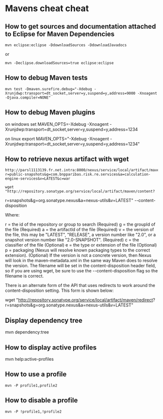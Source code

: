
# Mavens cheat cheat

## How to get sources and documentation attached to Eclipse for Maven Dependencies

    mvn eclipse:eclipse -DdownloadSources -DdownloadJavadocs

or

    mvn -Declipse.downloadSources=true eclipse:eclipse


## How to debug Maven tests 

    mvn test -Dmaven.surefire.debug="-Xdebug -Xrunjdwp:transport=dt_socket,server=y,suspend=y,address=9000 -Xnoagent -Djava.compiler=NONE"

## How to debug Maven plugins

on windows
    set MAVEN_OPTS=-Xdebug -Xnoagent -Xrunjdwp:transport=dt_socket,server=y,suspend=y,address=1234

on linux
    export MAVEN_OPTS="-Xdebug -Xnoagent -Xrunjdwp:transport=dt_socket,server=y,suspend=y,address=1234"


## How to retrieve nexus artifact with wget

    http://parsl1113139.fr.net.intra:8000/nexus/service/local/artifact/maven/content?r=public-snapshots&g=com.bnpparibas.risk.re.services&a=calculation-engine-services&v=LATEST&c=war

    wget "http://repository.sonatype.org/service/local/artifact/maven/content?
r=snapshots&g=org.sonatype.nexus&a=nexus-utils&v=LATEST" --content-disposition

Where\:

r = the id of the repository or group to search (Required)
g = the groupId of the file (Required)
a = the artifactId of the file (Required)
v = the version of the file, this may be "LATEST", "RELEASE", a version number like "2.0", or a snapshot version number like "2.0-SNAPSHOT". (Required)
c = the classifier of the file (Optional)
e = the type or extension of the file (Optional)
p = packaging (Nexus will resolve known packaging types to the correct extension). (Optional)
If the version is not a concrete version, then Nexus will look in the maven-metadata.xml in the same way Maven does to resolve the version. The filename will be set in the content-disposition header field, so if you are using wget, be sure to use the --content-disposition flag so the filename is correct.

There is an alternate form of the API that uses redirects to work around the content-disposition setting. This form is shown below\:

wget "http://repository.sonatype.org/service/local/artifact/maven/redirect?
r=snapshots&g=org.sonatype.nexus&a=nexus-utils&v=LATEST"

## Display dependency tree

mvn dependency:tree

## How to display active profiles

   mvn help:active-profiles


## How to use a profile

    mvn -P profile1,profile2

## How to disable a profile

    mvn -P !profile1,!profile2

